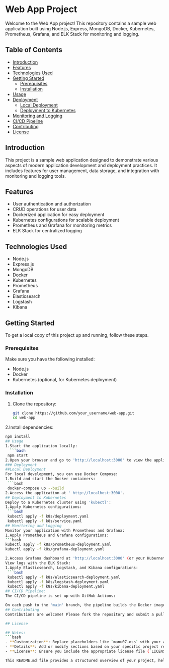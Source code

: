 # Web App Project

Welcome to the Web App project! This repository contains a sample web application built using Node.js, Express, MongoDB, Docker, Kubernetes, Prometheus, Grafana, and ELK Stack for monitoring and logging.

## Table of Contents

- [Introduction](#introduction)
- [Features](#features)
- [Technologies Used](#technologies-used)
- [Getting Started](#getting-started)
  - [Prerequisites](#prerequisites)
  - [Installation](#installation)
- [Usage](#usage)
- [Deployment](#deployment)
  - [Local Deployment](#local-deployment)
  - [Deployment to Kubernetes](#deployment-to-kubernetes)
- [Monitoring and Logging](#monitoring-and-logging)
- [CI/CD Pipeline](#cicd-pipeline)
- [Contributing](#contributing)
- [License](#license)

## Introduction

This project is a sample web application designed to demonstrate various aspects of modern application development and deployment practices. It includes features for user management, data storage, and integration with monitoring and logging tools.

## Features

- User authentication and authorization
- CRUD operations for user data
- Dockerized application for easy deployment
- Kubernetes configurations for scalable deployment
- Prometheus and Grafana for monitoring metrics
- ELK Stack for centralized logging

## Technologies Used

- Node.js
- Express.js
- MongoDB
- Docker
- Kubernetes
- Prometheus
- Grafana
- Elasticsearch
- Logstash
- Kibana

## Getting Started

To get a local copy of this project up and running, follow these steps.

### Prerequisites

Make sure you have the following installed:

- Node.js
- Docker
- Kubernetes (optional, for Kubernetes deployment)

### Installation

1. Clone the repository:
   ```bash
   git clone https://github.com/your_username/web-app.git
   cd web-app
2.Install dependencies:
   ```bash
   npm install
## Usage
  1.Start the application locally:
     ```bash
    npm start
  2.Open your browser and go to 'http://localhost:3000' to view the application.
### Deployment
##Local Deployment
For local development, you can use Docker Compose:
1.Build and start the Docker containers:
    ```bash
    docker-compose up --build
2.Access the application at ' http://localhost:3000'.
## Deployment to Kubernetes
Deploy to a Kubernetes cluster using 'kubectl':
1.Apply Kubernetes configurations:
    ```bash
    kubectl apply -f k8s/deployment.yaml
    kubectl apply -f k8s/service.yaml
## Monitoring and Logging
Monitor your application with Prometheus and Grafana:
1.Apply Prometheus and Grafana configurations:
  ```bash
  kubectl apply -f k8s/prometheus-deployment.yaml
  kubectl apply -f k8s/grafana-deployment.yaml

2.Access Grafana dashboard at 'http://localhost:3000' (or your Kubernetes cluster IP).
View logs with the ELK Stack:
1.Apply Elasticsearch, Logstash, and Kibana configurations:
    ```bash
    kubectl apply -f k8s/elasticsearch-deployment.yaml
    kubectl apply -f k8s/logstash-deployment.yaml
    kubectl apply -f k8s/kibana-deployment.yaml
## CI/CD Pipeline:
The CI/CD pipeline is set up with GitHub Actions:

On each push to the 'main' branch, the pipeline builds the Docker image, pushes it to Docker Hub, and deploys it to Kubernetes.   
## Contributing
Contributions are welcome! Please fork the repository and submit a pull request with your changes. For major changes, please open an issue first to discuss what you would like to change.

## License

## Notes:
 ```bash
- **Customization**: Replace placeholders like `manu07-oss` with your actual GitHub username or organization name.
- **Details**: Add or modify sections based on your specific project requirements, such as architecture diagrams, API documentation, or additional setup instructions.
- **License**: Ensure you include the appropriate license file (`LICENSE` in this case) in your project repository.

This README.md file provides a structured overview of your project, helping users and developers understand the purpose, features, technologies used, setup instructions, deployment options, monitoring/logging integration, CI/CD setup, contribution guidelines, and licensing information. Adjust it according to your project's unique characteristics and requirements.

    
    


